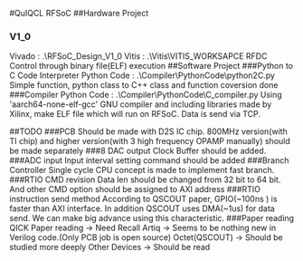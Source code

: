 #QuIQCL RFSoC
##Hardware Project
### V1_0
Vivado : .\RFSoC_Design_V1_0
Vitis : .\Vitis\VITIS_WORKSAPCE
RFDC Control through binary file(ELF) execution
##Software Project
###Python to C Code Interpreter
Python Code : .\Compiler\PythonCode\python2C.py
Simple function, python class to C++ class and function coversion done
###Compiler
Python Code : .\Compiler\PythonCode\C_compiler.py
Using 'aarch64-none-elf-gcc' GNU compiler and including libraries made by Xilinx, make ELF file which will run on RFSoC. 
Data is send via TCP.

##TODO
###PCB
Should be made with D2S IC chip.
800MHz version(with TI chip) and higher version(with 3 high frequency OPAMP manually) should be made separately
###8 DAC output
Clock Buffer should be added.
###ADC input
Input interval setting command should be added
###Branch Controller
Single cycle CPU concept is made to implement fast branch.
###RTIO CMD revision
Data len should be changed from 32 bit to 64 bit. And other CMD option should be assigned to AXI address
###RTIO instruction send method
According to QSCOUT paper, GPIO(~100ns ) is faster than AXI interface. In addition QSCOUT uses DMA(~1us) for data send. We can make big advance using this characteristic.
###Paper reading
QICK Paper reading -> Need Recall
Artiq -> Seems to be nothing new in Verilog code.(Only PCB job is open source)
Octet(QSCOUT) -> Should be studied more deeply
Other Devices -> Should be read
